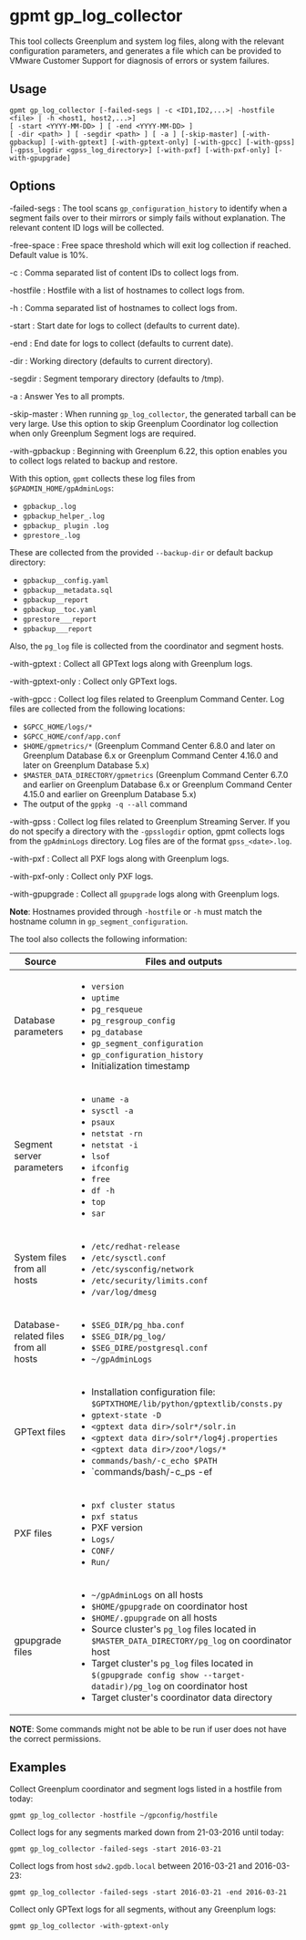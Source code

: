 # gpmt gp_log_collector 

This tool collects Greenplum and system log files, along with the relevant configuration parameters, and generates a file which can be provided to VMware Customer Support for diagnosis of errors or system failures.

## <a id="usage"></a>Usage 

```
gpmt gp_log_collector [-failed-segs | -c <ID1,ID2,...>| -hostfile <file> | -h <host1, host2,...>]
[ -start <YYYY-MM-DD> ] [ -end <YYYY-MM-DD> ]
[ -dir <path> ] [ -segdir <path> ] [ -a ] [-skip-master] [-with-gpbackup] [-with-gptext] [-with-gptext-only] [-with-gpcc] [-with-gpss] [-gpss_logdir <gpss_log_directory>] [-with-pxf] [-with-pxf-only] [-with-gpupgrade]
```

## <a id="opts"></a>Options 

-failed-segs
:   The tool scans `gp_configuration_history` to identify when a segment fails over to their mirrors or simply fails without explanation. The relevant content ID logs will be collected.

-free-space
:   Free space threshold which will exit log collection if reached. Default value is 10%.

-c
:   Comma separated list of content IDs to collect logs from.

-hostfile
:   Hostfile with a list of hostnames to collect logs from.

-h
:   Comma separated list of hostnames to collect logs from.

-start
:   Start date for logs to collect \(defaults to current date\).

-end
:   End date for logs to collect \(defaults to current date\).

-dir
:   Working directory \(defaults to current directory\).

-segdir
:   Segment temporary directory \(defaults to /tmp\).

-a
:   Answer Yes to all prompts.

-skip-master
:   When running `gp_log_collector`, the generated tarball can be very large. Use this option to skip Greenplum Coordinator log collection when only Greenplum Segment logs are required.

-with-gpbackup 
:   Beginning with Greenplum 6.22, this option enables you to collect logs related to backup and restore. 

With this option, `gpmt` collects these log files from `$GPADMIN_HOME/gpAdminLogs`:

- `gpbackup_.log`
- `gpbackup_helper_.log`
- `gpbackup_ plugin .log`
- `gprestore_.log`

These are collected from the provided `--backup-dir` or default backup directory:

- `gpbackup__config.yaml`
- `gpbackup__metadata.sql`
- `gpbackup__report`
- `gpbackup__toc.yaml`
- `gprestore___report`
- `gpbackup___report`

Also, the `pg_log` file is collected from the coordinator and segment hosts.

-with-gptext
:   Collect all GPText logs along with Greenplum logs.

-with-gptext-only
:   Collect only GPText logs.

-with-gpcc
:   Collect log files related to Greenplum Command Center. Log files are collected from the following locations:

- `$GPCC_HOME/logs/*`
- `$GPCC_HOME/conf/app.conf`
- `$HOME/gpmetrics/*` (Greenplum Command Center 6.8.0 and later on Greenplum Database 6.x or Greenplum Command Center 4.16.0 and later on Greenplum Database 5.x)
- `$MASTER_DATA_DIRECTORY/gpmetrics` (Greenplum Command Center 6.7.0 and earlier on Greenplum Database 6.x or Greenplum Command Center 4.15.0 and earlier on Greenplum Database 5.x)
- The output of the `gppkg -q --all` command

-with-gpss 
:  Collect log files related to Greenplum Streaming Server. If you do not specify a directory with the `-gpsslogdir` option, gpmt collects logs from the `gpAdminLogs` directory. Log files are of the format `gpss_<date>.log`.

-with-pxf
:   Collect all PXF logs along with Greenplum logs.

-with-pxf-only
:   Collect only PXF logs.

-with-gpupgrade
:   Collect all `gpupgrade` logs along with Greenplum logs.


**Note**: Hostnames provided through `-hostfile` or `-h` must match the hostname column in `gp_segment_configuration`.

The tool also collects the following information:

| Source | Files and outputs |
| ------ | ----------------- |
| Database parameters | <ul><li>`version`</li><li>`uptime`</li><li>`pg_resqueue`</li><li>`pg_resgroup_config`</li><li>`pg_database`</li><li>`gp_segment_configuration`</li><li>`gp_configuration_history`</li><li>Initialization timestamp</li></ul> |
| Segment server parameters | <ul><li>`uname -a`</li><li>`sysctl -a`</li><li>`psaux`</li><li>`netstat -rn`</li><li>`netstat -i`</li><li>`lsof`</li><li>`ifconfig`</li><li>`free`</li><li>`df -h`</li><li>`top`</li><li>`sar`</li></ul> |
| System files from all hosts | <ul><li>`/etc/redhat-release`</li><li>`/etc/sysctl.conf`</li><li>`/etc/sysconfig/network`</li><li>`/etc/security/limits.conf`</li><li>`/var/log/dmesg`</li></ul> |
| Database-related files from all hosts | <ul><li>`$SEG_DIR/pg_hba.conf`</li><li>`$SEG_DIR/pg_log/`</li><li>`$SEG_DIRE/postgresql.conf`</li><li>`~/gpAdminLogs`</li></ul> |
| GPText files | <ul><li>Installation configuration file: `$GPTXTHOME/lib/python/gptextlib/consts.py` </li><li>`gptext-state -D`</li><li>`<gptext data dir>/solr*/solr.in`</li><li>`<gptext data dir>/solr*/log4j.properties`</li><li>`<gptext data dir>/zoo*/logs/*`</li><li>`commands/bash/-c_echo $PATH`</li><li>`commands/bash/-c_ps -ef | grep solr`</li><li>`commands/bash/-c_ps -ef | grep zookeeper`</li></ul> |
| PXF files | <ul><li>`pxf cluster status`</li><li>`pxf status`</li><li>PXF version</li><li>`Logs/`</li><li>`CONF/`</li><li>`Run/`</li></ul> |
| gpupgrade files | <ul><li>`~/gpAdminLogs` on all hosts</li><li>`$HOME/gpupgrade` on coordinator host</li><li>`$HOME/.gpupgrade` on all hosts</li><li>Source cluster's `pg_log` files located in `$MASTER_DATA_DIRECTORY/pg_log` on coordinator host</li><li>Target cluster's `pg_log` files located in `$(gpupgrade config show --target-datadir)/pg_log` on coordinator host</li><li>Target cluster's coordinator data directory</li></ul> |

**NOTE**: Some commands might not be able to be run if user does not have the correct permissions.

## <a id="exs"></a>Examples 

Collect Greenplum coordinator and segment logs listed in a hostfile from today:

```
gpmt gp_log_collector -hostfile ~/gpconfig/hostfile
```

Collect logs for any segments marked down from 21-03-2016 until today:

```
gpmt gp_log_collector -failed-segs -start 2016-03-21
```

Collect logs from host `sdw2.gpdb.local` between 2016-03-21 and 2016-03-23:

```
gpmt gp_log_collector -failed-segs -start 2016-03-21 -end 2016-03-21
```

Collect only GPText logs for all segments, without any Greenplum logs:

```
gpmt gp_log_collector -with-gptext-only
```

